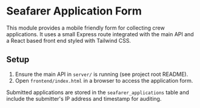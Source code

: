 # Seafarer Application Form

This module provides a mobile friendly form for collecting crew applications. It uses a small Express route integrated with the main API and a React based front end styled with Tailwind CSS.

## Setup

1. Ensure the main API in `server/` is running (see project root README).
2. Open `frontend/index.html` in a browser to access the application form.

Submitted applications are stored in the `seafarer_applications` table and include the submitter's IP address and timestamp for auditing.
